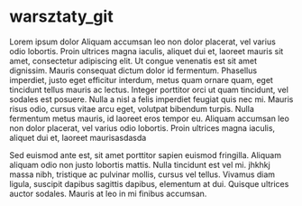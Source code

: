 # warsztaty_git

Lorem ipsum dolor  Aliquam accumsan leo non dolor placerat, vel varius odio lobortis. Proin ultrices magna iaculis, aliquet dui et, laoreet mauris sit amet, consectetur adipiscing elit. Ut congue venenatis est sit amet dignissim. Mauris consequat dictum dolor id fermentum. Phasellus imperdiet, justo eget efficitur interdum, metus quam ornare quam, eget tincidunt tellus mauris ac lectus. Integer porttitor orci ut quam tincidunt, vel sodales est posuere. Nulla a nisl a felis imperdiet feugiat quis nec mi. Mauris risus odio, cursus vitae arcu eget, volutpat bibendum turpis. Nulla fermentum metus mauris, id laoreet eros tempor eu. Aliquam accumsan leo non dolor placerat, vel varius odio lobortis. Proin ultrices magna iaculis, aliquet dui et, laoreet maurisasdasda

Sed euismod ante est, sit amet porttitor sapien euismod fringilla. Aliquam aliquam odio non justo lobortis mattis. Nulla tincidunt est vel mi. jhkhkj massa nibh, tristique ac pulvinar mollis, cursus vel tellus. Vivamus diam ligula, suscipit dapibus sagittis dapibus, elementum at dui. Quisque ultrices auctor sodales. Mauris at leo in mi finibus accumsan. 
